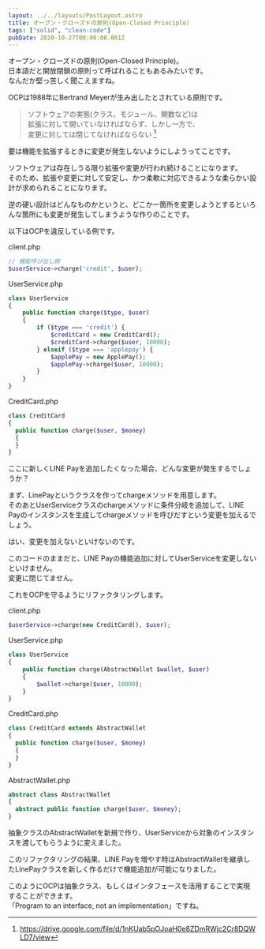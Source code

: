 ```yaml
---
layout: ../../layouts/PostLayout.astro
title: オープン・クローズドの原則(Open-Closed Principle)
tags: ["solid", "clean-code"]
pubDate: 2020-10-27T00:00:00.001Z
---
```


オープン・クローズドの原則(Open-Closed Principle)。  
日本語だと開放閉鎖の原則って呼ばれることもあるみたいです。  
なんだか堅っ苦しく聞こえますね。

OCPは1988年にBertrand Meyerが生み出したとされている原則です。

> ソフトウェアの実態(クラス、モジュール、関数など)は  
> 拡張に対して開いていなければならず、しかし一方で、  
> 変更に対しては閉じてなければならない [^1]

要は機能を拡張するときに変更が発生しないようにしようってことです。 

ソフトウェアは存在しうる限り拡張や変更が行われ続けることになります。  
そのため、拡張や変更に対して安定し、かつ柔軟に対応できるような柔らかい設計が求められることになります。

逆の硬い設計はどんなものかというと、どこか一箇所を変更しようとするといろんな箇所にも変更が発生してしまうような作りのことです。

以下はOCPを違反している例です。

client.php
```php
// 機能呼び出し側
$userService->charge('credit', $user);
```

UserService.php
```php
class UserService
{
    public function charge($type, $user)
    {
        if ($type === 'credit') {
            $creditCard = new CreditCard();
            $creditCard->charge($user, 10000);
        } elseif ($type === 'applepay') {
            $applePay = new ApplePay();
            $applePay->charge($user, 10000);
        }
    }
}
```

CreditCard.php
```php
class CreditCard
{
  public function charge($user, $money)
  {
  }
}
```

ここに新しくLINE Payを追加したくなった場合、どんな変更が発生するでしょうか？

まず、LinePayというクラスを作ってchargeメソッドを用意します。  
そのあとUserServiceクラスのchargeメソッドに条件分岐を追加して、LINE Payのインスタンスを生成してchargeメソッドを呼びだすという変更を加えるでしょう。

はい、変更を加えないといけないのです。

このコードのままだと、LINE Payの機能追加に対してUserServiceを変更しないといけません。  
変更に閉じてません。

これをOCPを守るようにリファクタリングします。

client.php
```php
$userService->charge(new CreditCard(), $user);
```

UserService.php
```php
class UserService
{
    public function charge(AbstractWallet $wallet, $user)
    {
        $wallet->charge($user, 10000);
    }
}
```

CreditCard.php
```php
class CreditCard extends AbstractWallet
{
  public function charge($user, $money)
  {
  }
}
```

AbstractWallet.php
```php
abstract class AbstractWallet
{
  abstract public function charge($user, $money);
}
```

抽象クラスのAbstractWalletを新規で作り、UserServiceから対象のインスタンスを渡してもらうように変えました。

このリファクタリングの結果、LINE Payを増やす時はAbstractWalletを継承したLinePayクラスを新しく作るだけで機能追加が可能になりました。

このようにOCPは抽象クラス、もしくはインタフェースを活用することで実現することができます。  
「Program to an interface, not an implementation」ですね。  

[^1]: https://drive.google.com/file/d/1nKUab5pOJoaH0e8ZDmRWjc2Cr8DQWLD7/view
